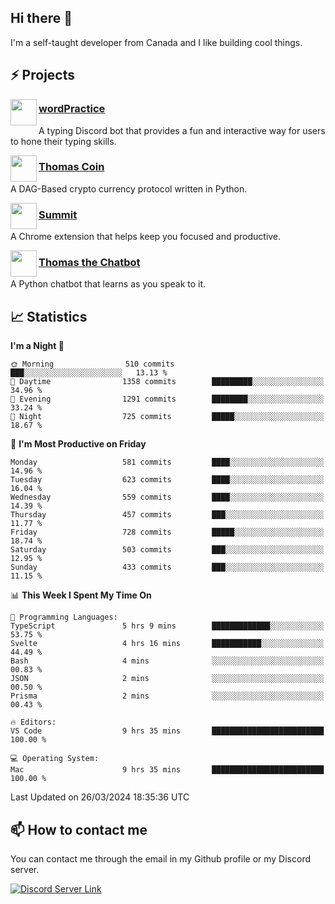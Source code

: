 <h2>Hi there 👋</h2>

<p>I'm a self-taught developer from Canada and I like building cool things.</p>

<h2>⚡ Projects</h2>

<img align="left" src="https://i.imgur.com/BIzs17V.png" width="42" height="42" />
<h3><a target="_blank" href="https://wordpractice.principle.sh/">wordPractice</a></h3>
<p>A typing Discord bot that provides a fun and interactive way for users to hone their typing skills.</p>

<img align="left" src="https://i.imgur.com/4FdQpgN.png" width="42" height="42" />
<h3><a href="https://github.com/principle105/thomas-coin">Thomas Coin</a></h3>
<p>A DAG-Based crypto currency protocol written in Python.</p>

<img align="left" src="https://i.imgur.com/Ly8Atho.png" width="42" height="42" />
<h3><a href="https://summit.sh/">Summit</a></h3>
<p>A Chrome extension that helps keep you focused and productive.</p>

<img align="left" src="https://i.imgur.com/hA9YF2s.png" width="42" height="42" />
<h3><a href="https://github.com/principle105/thomasthechatbot">Thomas the Chatbot</a></h3>
<p>A Python chatbot that learns as you speak to it.</p>

<h2>📈 Statistics</h2>

<!--START_SECTION:waka-->
**I'm a Night 🦉** 

```text
🌞 Morning                510 commits         ███░░░░░░░░░░░░░░░░░░░░░░   13.13 % 
🌆 Daytime                1358 commits        █████████░░░░░░░░░░░░░░░░   34.96 % 
🌃 Evening                1291 commits        ████████░░░░░░░░░░░░░░░░░   33.24 % 
🌙 Night                  725 commits         █████░░░░░░░░░░░░░░░░░░░░   18.67 % 
```
📅 **I'm Most Productive on Friday** 

```text
Monday                   581 commits         ████░░░░░░░░░░░░░░░░░░░░░   14.96 % 
Tuesday                  623 commits         ████░░░░░░░░░░░░░░░░░░░░░   16.04 % 
Wednesday                559 commits         ████░░░░░░░░░░░░░░░░░░░░░   14.39 % 
Thursday                 457 commits         ███░░░░░░░░░░░░░░░░░░░░░░   11.77 % 
Friday                   728 commits         █████░░░░░░░░░░░░░░░░░░░░   18.74 % 
Saturday                 503 commits         ███░░░░░░░░░░░░░░░░░░░░░░   12.95 % 
Sunday                   433 commits         ███░░░░░░░░░░░░░░░░░░░░░░   11.15 % 
```


📊 **This Week I Spent My Time On** 

```text
💬 Programming Languages: 
TypeScript               5 hrs 9 mins        █████████████░░░░░░░░░░░░   53.75 % 
Svelte                   4 hrs 16 mins       ███████████░░░░░░░░░░░░░░   44.49 % 
Bash                     4 mins              ░░░░░░░░░░░░░░░░░░░░░░░░░   00.83 % 
JSON                     2 mins              ░░░░░░░░░░░░░░░░░░░░░░░░░   00.50 % 
Prisma                   2 mins              ░░░░░░░░░░░░░░░░░░░░░░░░░   00.43 % 

🔥 Editors: 
VS Code                  9 hrs 35 mins       █████████████████████████   100.00 % 

💻 Operating System: 
Mac                      9 hrs 35 mins       █████████████████████████   100.00 % 
```


 Last Updated on 26/03/2024 18:35:36 UTC
<!--END_SECTION:waka-->

<h2>📫 How to contact me</h2>

You can contact me through the email in my Github profile or my Discord server.

[![Discord Server Link](https://dcbadge.vercel.app/api/server/DHnk46C)](https://discord.gg/DHnk46C)

